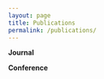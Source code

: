 ```yaml
---
layout: page
title: Publications
permalink: /publications/
---
```


<strong>Journal</strong>
<script src="https://bibbase.org/show?bib=louislujing.github.io%2Fassets%2Ffiles%2Fmypubs.bib&jsonp=1&theme=default&filter=type:article"></script>

<p>

<strong>Conference</strong>
<script src="https://bibbase.org/show?bib=louislujing.github.io%2Fassets%2Ffiles%2Fmypubs.bib&jsonp=1&theme=default&filter=type:inproceedings"></script>